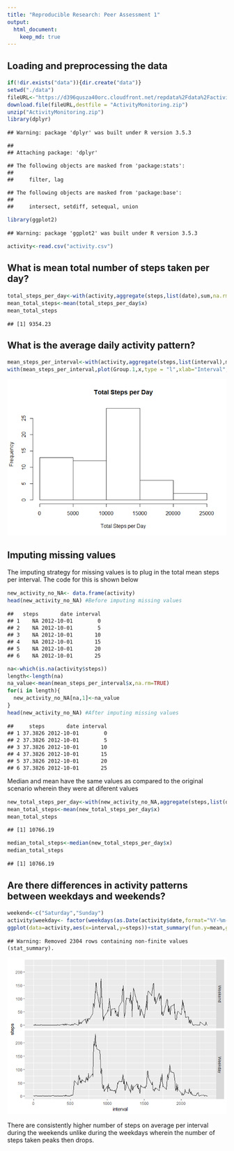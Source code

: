 ```yaml
---
title: "Reproducible Research: Peer Assessment 1"
output: 
  html_document:
    keep_md: true
---
```



## Loading and preprocessing the data

```r
if(!dir.exists("data")){dir.create("data")}
setwd("./data")
fileURL<-"https://d396qusza40orc.cloudfront.net/repdata%2Fdata%2Factivity.zip"
download.file(fileURL,destfile = "ActivityMonitoring.zip")
unzip("ActivityMonitoring.zip")
library(dplyr)
```

```
## Warning: package 'dplyr' was built under R version 3.5.3
```

```
## 
## Attaching package: 'dplyr'
```

```
## The following objects are masked from 'package:stats':
## 
##     filter, lag
```

```
## The following objects are masked from 'package:base':
## 
##     intersect, setdiff, setequal, union
```

```r
library(ggplot2)
```

```
## Warning: package 'ggplot2' was built under R version 3.5.3
```

```r
activity<-read.csv("activity.csv")
```

## What is mean total number of steps taken per day?

```r
total_steps_per_day<-with(activity,aggregate(steps,list(date),sum,na.rm=TRUE))
mean_total_steps<-mean(total_steps_per_day$x)
mean_total_steps
```

```
## [1] 9354.23
```

## What is the average daily activity pattern?

```r
mean_steps_per_interval<-with(activity,aggregate(steps,list(interval),mean,na.rm=TRUE))
with(mean_steps_per_interval,plot(Group.1,x,type = "l",xlab="Interval", ylab="Average Number of Steps"))
```

![](PA1_template_files/figure-html/unnamed-chunk-3-1.png)<!-- -->

## Imputing missing values
The imputing strategy for missing values is to plug in the total mean steps per interval. The code for this is shown below

```r
new_activity_no_NA<- data.frame(activity)
head(new_activity_no_NA) #Before imputing missing values
```

```
##   steps       date interval
## 1    NA 2012-10-01        0
## 2    NA 2012-10-01        5
## 3    NA 2012-10-01       10
## 4    NA 2012-10-01       15
## 5    NA 2012-10-01       20
## 6    NA 2012-10-01       25
```

```r
na<-which(is.na(activity$steps))
length<-length(na)
na_value<-mean(mean_steps_per_interval$x,na.rm=TRUE)
for(i in length){
  new_activity_no_NA[na,1]<-na_value
}
head(new_activity_no_NA) #After imputing missing values
```

```
##     steps       date interval
## 1 37.3826 2012-10-01        0
## 2 37.3826 2012-10-01        5
## 3 37.3826 2012-10-01       10
## 4 37.3826 2012-10-01       15
## 5 37.3826 2012-10-01       20
## 6 37.3826 2012-10-01       25
```

Median and mean have the same values as compared to the original scenario wherein they were at diferent values

```r
new_total_steps_per_day<-with(new_activity_no_NA,aggregate(steps,list(date),sum,na.rm=TRUE))
mean_total_steps<-mean(new_total_steps_per_day$x)
mean_total_steps
```

```
## [1] 10766.19
```

```r
median_total_steps<-median(new_total_steps_per_day$x)
median_total_steps
```

```
## [1] 10766.19
```

## Are there differences in activity patterns between weekdays and weekends?

```r
weekend<-c("Saturday","Sunday")
activity$weekday<- factor(weekdays(as.Date(activity$date,format="%Y-%m-%d")) %in% weekend, levels=c(TRUE, FALSE), labels=c('Weekend', 'Weekday'))
ggplot(data=activity,aes(x=interval,y=steps))+stat_summary(fun.y=mean,geom="line")+facet_grid(weekday~.)
```

```
## Warning: Removed 2304 rows containing non-finite values (stat_summary).
```

![](PA1_template_files/figure-html/unnamed-chunk-6-1.png)<!-- -->

There are consistently higher number of steps on average per interval during the weekends unlike during the weekdays wherein the number of steps taken peaks then drops. 
